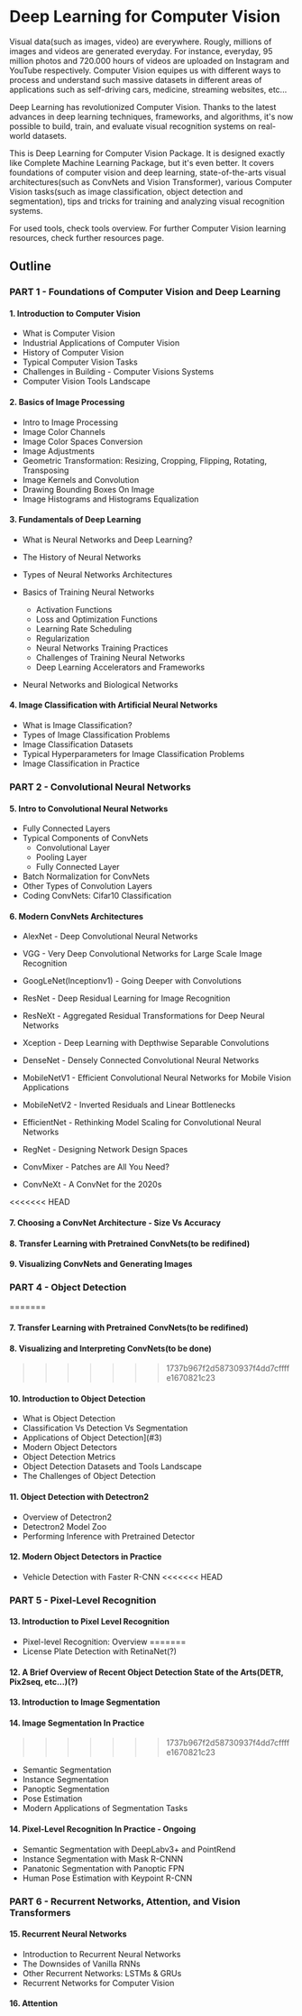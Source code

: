 # Deep Learning for Computer Vision

Visual data(such as images, video) are everywhere. Rougly, millions of images and videos are generated everyday. For instance, everyday, 95 million photos and 720.000 hours of videos are uploaded on Instagram and YouTube respectively. Computer Vision equipes us with different ways to process and understand such massive datasets in different areas of applications such as self-driving cars, medicine, streaming websites, etc... 

Deep Learning has revolutionized Computer Vision. Thanks to the latest advances in deep learning techniques, frameworks, and algorithms, it's now possible to build, train, and evaluate visual recognition systems on real-world datasets.

This is Deep Learning for Computer Vision Package. It is designed exactly like Complete Machine Learning Package, but it's even better. It covers foundations of computer vision and deep learning, state-of-the-arts visual architectures(such as ConvNets and Vision Transformer), various Computer Vision tasks(such as image classification, object detection and segmentation), tips and tricks for training and analyzing visual recognition systems.

For used tools, check tools overview. For further Computer Vision learning resources, check further resources page.

## Outline

### PART 1 - Foundations of Computer Vision and Deep Learning

#### 1. Introduction to Computer Vision

- What is Computer Vision
- Industrial Applications of Computer Vision
- History of Computer Vision
- Typical Computer Vision Tasks
- Challenges in Building - Computer Visions Systems
- Computer Vision Tools Landscape

#### 2. Basics of Image Processing

* Intro to Image Processing
* Image Color Channels
* Image Color Spaces Conversion
* Image Adjustments
* Geometric Transformation: Resizing, Cropping, Flipping, Rotating, Transposing
* Image Kernels and Convolution
* Drawing Bounding Boxes On Image
* Image Histograms and Histograms Equalization

#### 3. Fundamentals of Deep Learning
* What is Neural Networks and Deep Learning?
* The History of Neural Networks
* Types of Neural Networks Architectures
* Basics of Training Neural Networks
    * Activation Functions
    * Loss and Optimization Functions
    * Learning Rate Scheduling
    * Regularization
    * Neural Networks Training Practices
    * Challenges of Training Neural Networks
    * Deep Learning Accelerators and Frameworks

* Neural Networks and Biological Networks

#### 4. Image Classification with Artificial Neural Networks

* What is Image Classification?
* Types of Image Classification Problems
* Image Classification Datasets
* Typical Hyperparameters for Image Classification Problems
* Image Classification in Practice

### PART 2 - Convolutional Neural Networks

#### 5. Intro to Convolutional Neural Networks

* Fully Connected Layers
* Typical Components of ConvNets
    * Convolutional Layer
    * Pooling Layer
    * Fully Connected Layer
* Batch Normalization for ConvNets
* Other Types of Convolution Layers
* Coding ConvNets: Cifar10 Classification

#### 6. Modern ConvNets Architectures

* AlexNet - Deep Convolutional Neural Networks
  
* VGG - Very Deep Convolutional Networks for Large Scale Image Recognition

* GoogLeNet(Inceptionv1) - Going Deeper with Convolutions

* ResNet - Deep Residual Learning for Image Recognition

* ResNeXt - Aggregated Residual Transformations for Deep Neural Networks

* Xception - Deep Learning with Depthwise Separable Convolutions

* DenseNet - Densely Connected Convolutional Neural Networks

* MobileNetV1 - Efficient Convolutional Neural Networks for Mobile Vision Applications

* MobileNetV2 - Inverted Residuals and Linear Bottlenecks

* EfficientNet - Rethinking Model Scaling for Convolutional Neural Networks

* RegNet - Designing Network Design Spaces

* ConvMixer - Patches are All You Need?

* ConvNeXt - A ConvNet for the 2020s

<<<<<<< HEAD
#### 7. Choosing a ConvNet Architecture - Size Vs Accuracy

#### 8. Transfer Learning with Pretrained ConvNets(to be redifined)
#### 9. Visualizing ConvNets and Generating Images

### PART 4 - Object Detection
=======
#### 7. Transfer Learning with Pretrained ConvNets(to be redifined)
#### 8. Visualizing and Interpreting ConvNets(to be done)
>>>>>>> 1737b967f2d58730937f4dd7cffffe1670821c23

#### 10. Introduction to Object Detection

* What is Object Detection
* Classification Vs Detection Vs Segmentation
* Applications of Object Detection](#3)
* Modern Object Detectors
* Object Detection Metrics
* Object Detection Datasets and Tools Landscape
* The Challenges of Object Detection

#### 11. Object Detection with Detectron2

* Overview of Detectron2
* Detectron2 Model Zoo
* Performing Inference with Pretrained Detector

#### 12. Modern Object Detectors in Practice
* Vehicle Detection with Faster R-CNN
<<<<<<< HEAD

### PART 5 - Pixel-Level Recognition

#### 13. Introduction to Pixel Level Recognition

* Pixel-level Recognition: Overview
=======
* License Plate Detection with RetinaNet(?)
#### 12. A Brief Overview of Recent Object Detection State of the Arts(DETR, Pix2seq, etc...)(?)

#### 13. Introduction to Image Segmentation
#### 14. Image Segmentation In Practice
>>>>>>> 1737b967f2d58730937f4dd7cffffe1670821c23
* Semantic Segmentation
* Instance Segmentation
* Panoptic Segmentation
* Pose Estimation
* Modern Applications of Segmentation Tasks

#### 14. Pixel-Level Recognition In Practice - Ongoing

* Semantic Segmentation with DeepLabv3+ and PointRend
* Instance Segmentation with Mask R-CNNN
* Panatonic Segmentation with Panoptic FPN
* Human Pose Estimation with Keypoint R-CNN

### PART 6 - Recurrent Networks, Attention, and Vision Transformers

#### 15. Recurrent Neural Networks

* Introduction to Recurrent Neural Networks
* The Downsides of Vanilla RNNs
* Other Recurrent Networks: LSTMs & GRUs
* Recurrent Networks for Computer Vision

#### 16. Attention






